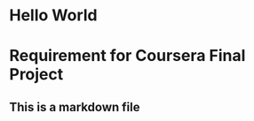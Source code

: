 Hello World
===========
Requirement for Coursera Final Project
======================================

## This is a markdown file
